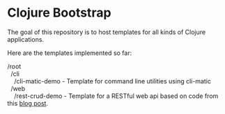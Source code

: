 # Clojure Bootstrap

The goal of this repository is to host templates for all kinds of Clojure applications.

Here are the templates implemented so far:

/root   
&nbsp;&nbsp;/cli  
&nbsp;&nbsp;&nbsp;&nbsp;/cli-matic-demo - Template for command line utilities using cli-matic   
&nbsp;&nbsp;/web  
&nbsp;&nbsp;&nbsp;&nbsp;/rest-crud-demo - Template for a RESTful web api based on code from this [blog post](https://www.codementor.io/@tamizhvendan/developing-restful-apis-in-clojure-using-compojure-api-and-toucan-part-1-oc6yzsigc).